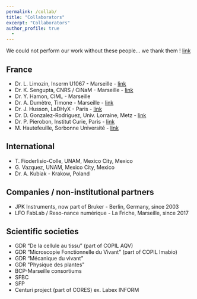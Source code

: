 ```yaml
---
permalink: /collab/
title: "Collaborators"
excerpt: "Collaborators"
author_profile: true
  - 
---
```


We could not perform our work without these people... we thank them ! [link](https://www.youtube.com/watch?v=ebBjGp7QOGc)

## France
- Dr. L. Limozin, Inserm U1067 - Marseille - [link](https://laurentlimozin.wordpress.com/)
- Dr. K. Sengupta, CNRS / CiNaM - Marseille - [link](https://www.cinam.univ-mrs.fr/cinam/le-centre/annuaire/fiche-personnel/?idu=184)
- Dr. Y. Hamon, CIML - Marseille
- Dr. A. Dumètre, Timone - Marseille - [link](https://mamacoolp.wixsite.com/coolp)
- Dr. J. Husson, LaDHyX - Paris - [link](https://cellmechanics.jimdofree.com/)
- Dr. D. Gonzalez-Rodriguez, Univ. Lorraine, Metz - [link](https://lcp-a2mc.univ-lorraine.fr/membres/enseignants-chercheurs/gonzalez-rodriguez-d.)
- Dr. P. Pierobon, Institut Curie, Paris - [link](https://institutcochin.fr/annuaire/paolo-pierobon)
- M. Hautefeuille, Sorbonne Université - [link](https://www.ibps.sorbonne-universite.fr/fr/IBPS/annuaire/14269-Mathieu-Hautefeuille)
<!-- - Dr. P. Robert, MD, Inserm U1067 - Marseille
- Dr. P. Legembre, Inserm, Rennes.
- Dr. C. Boyer, CIML - Marseille
- Pr. L. Counillon, TIANP - Nice
- Dr. T. Lecuit, IBDM, Marseille
- Dr. P. Golstein, CIML, Marseille -->

## International
- T. Fioderlisio-Colle, UNAM, Mexico City, Mexico
- G. Vazquez, UNAM, Mexico City, Mexico
- Dr. A. Kubiak - Krakow, Poland
<!-- - M. Hautefeuille, UNAM, Mexico City, Mexico
- Pr. E. Evans, UBC - Vancouver, Canada
- Dr. K. Kinoshita, Boston University, Boston, USA
- Dr. C. M. Franz - Ando’s lab, Japan -->

## Companies / non-institutional partners
- JPK Instruments, now part of Bruker - Berlin, Germany, since 2003 
- LFO FabLab / Reso-nance numérique - La Friche, Marseille, since 2017 

## Scientific societies
- GDR “De la cellule au tissu” (part of COPIL AQV)
- GDR “Microscopie Fonctionnelle du Vivant” (part of COPIL Imabio)
- GDR “Mécanique du vivant”
- GDR "Physique des plantes"
- BCP-Marseille consortiums
- SFBC
- SFP 
- Centuri project (part of CORES) ex. Labex INFORM
<!-- - OMNT -->

